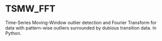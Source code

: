 # TSMW_FFT
Time-Series Moving-Window outlier detection and Fourier Transform for data with pattern-wise outliers surrounded by dubious transition data.  In Python.
